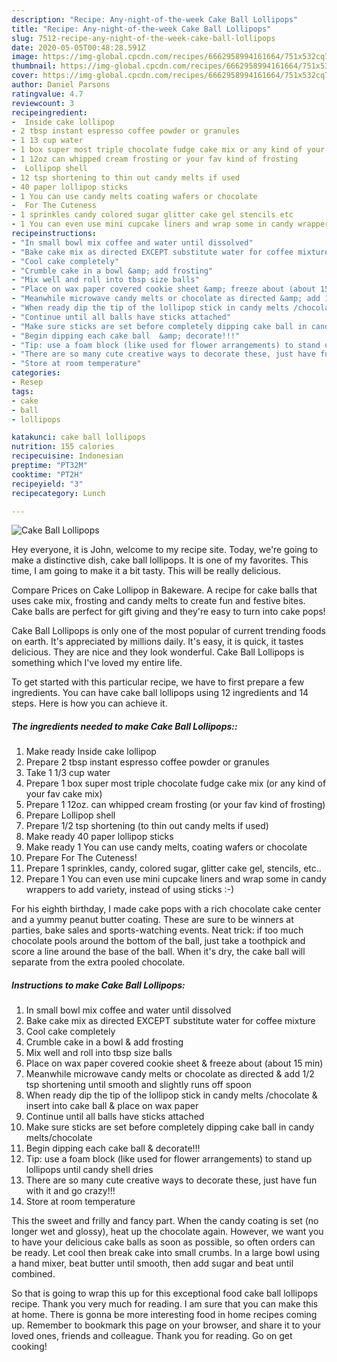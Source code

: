 ```yaml
---
description: "Recipe: Any-night-of-the-week Cake Ball Lollipops"
title: "Recipe: Any-night-of-the-week Cake Ball Lollipops"
slug: 7512-recipe-any-night-of-the-week-cake-ball-lollipops
date: 2020-05-05T00:48:28.591Z
image: https://img-global.cpcdn.com/recipes/6662958994161664/751x532cq70/cake-ball-lollipops-recipe-main-photo.jpg
thumbnail: https://img-global.cpcdn.com/recipes/6662958994161664/751x532cq70/cake-ball-lollipops-recipe-main-photo.jpg
cover: https://img-global.cpcdn.com/recipes/6662958994161664/751x532cq70/cake-ball-lollipops-recipe-main-photo.jpg
author: Daniel Parsons
ratingvalue: 4.7
reviewcount: 3
recipeingredient:
-  Inside cake lollipop
- 2 tbsp instant espresso coffee powder or granules
- 1 13 cup water
- 1 box super most triple chocolate fudge cake mix or any kind of your fav cake mix
- 1 12oz can whipped cream frosting or your fav kind of frosting
-  Lollipop shell
- 12 tsp shortening to thin out candy melts if used
- 40 paper lollipop sticks
- 1 You can use candy melts coating wafers or chocolate
-  For The Cuteness
- 1 sprinkles candy colored sugar glitter cake gel stencils etc
- 1 You can even use mini cupcake liners and wrap some in candy wrappers  to add variety instead of using sticks 
recipeinstructions:
- "In small bowl mix coffee and water until dissolved"
- "Bake cake mix as directed EXCEPT substitute water for coffee mixture"
- "Cool cake completely"
- "Crumble cake in a bowl &amp; add frosting"
- "Mix well and roll into tbsp size balls"
- "Place on wax paper covered cookie sheet &amp; freeze about (about 15 min)"
- "Meanwhile microwave candy melts or chocolate as directed &amp; add 1/2 tsp shortening until smooth and slightly runs off spoon"
- "When ready dip the tip of the lollipop stick in candy melts /chocolate &amp; insert into cake ball &amp; place on wax paper"
- "Continue until all balls have sticks attached"
- "Make sure sticks are set before completely dipping cake ball in candy melts/chocolate"
- "Begin dipping each cake ball  &amp; decorate!!!"
- "Tip: use a foam block (like used for flower arrangements) to stand up lollipops until candy shell dries"
- "There are so many cute creative ways to decorate these, just have fun with it and go crazy!!!"
- "Store at room temperature"
categories:
- Resep
tags:
- cake
- ball
- lollipops

katakunci: cake ball lollipops
nutrition: 155 calories
recipecuisine: Indonesian
preptime: "PT32M"
cooktime: "PT2H"
recipeyield: "3"
recipecategory: Lunch

---
```



![Cake Ball Lollipops](https://img-global.cpcdn.com/recipes/6662958994161664/751x532cq70/cake-ball-lollipops-recipe-main-photo.jpg)

Hey everyone, it is John, welcome to my recipe site. Today, we're going to make a distinctive dish, cake ball lollipops. It is one of my favorites. This time, I am going to make it a bit tasty. This will be really delicious.

Compare Prices on Cake Lollipop in Bakeware. A recipe for cake balls that uses cake mix, frosting and candy melts to create fun and festive bites. Cake balls are perfect for gift giving and they&#39;re easy to turn into cake pops!

Cake Ball Lollipops is only one of the most popular of current trending foods on earth. It's appreciated by millions daily. It's easy, it is quick, it tastes delicious. They are nice and they look wonderful. Cake Ball Lollipops is something which I've loved my entire life.


To get started with this particular recipe, we have to first prepare a few ingredients. You can have cake ball lollipops using 12 ingredients and 14 steps. Here is how you can achieve it.

##### The ingredients needed to make Cake Ball Lollipops::

1. Make ready  Inside cake lollipop
1. Prepare 2 tbsp instant espresso coffee powder or granules
1. Take 1 1/3 cup water
1. Prepare 1 box super most triple chocolate fudge cake mix (or any kind of your fav cake mix)
1. Prepare 1 12oz. can whipped cream frosting (or your fav kind of frosting)
1. Prepare  Lollipop shell
1. Prepare 1/2 tsp shortening (to thin out candy melts if used)
1. Make ready 40 paper lollipop sticks
1. Make ready 1 You can use candy melts, coating wafers or chocolate
1. Prepare  For The Cuteness!
1. Prepare 1 sprinkles, candy, colored sugar, glitter cake gel, stencils, etc..
1. Prepare 1 You can even use mini cupcake liners and wrap some in candy wrappers  to add variety, instead of using sticks :-)


For his eighth birthday, I made cake pops with a rich chocolate cake center and a yummy peanut butter coating. These are sure to be winners at parties, bake sales and sports-watching events. Neat trick: if too much chocolate pools around the bottom of the ball, just take a toothpick and score a line around the base of the ball. When it&#39;s dry, the cake ball will separate from the extra pooled chocolate. 

##### Instructions to make Cake Ball Lollipops:

1. In small bowl mix coffee and water until dissolved
1. Bake cake mix as directed EXCEPT substitute water for coffee mixture
1. Cool cake completely
1. Crumble cake in a bowl &amp; add frosting
1. Mix well and roll into tbsp size balls
1. Place on wax paper covered cookie sheet &amp; freeze about (about 15 min)
1. Meanwhile microwave candy melts or chocolate as directed &amp; add 1/2 tsp shortening until smooth and slightly runs off spoon
1. When ready dip the tip of the lollipop stick in candy melts /chocolate &amp; insert into cake ball &amp; place on wax paper
1. Continue until all balls have sticks attached
1. Make sure sticks are set before completely dipping cake ball in candy melts/chocolate
1. Begin dipping each cake ball  &amp; decorate!!!
1. Tip: use a foam block (like used for flower arrangements) to stand up lollipops until candy shell dries
1. There are so many cute creative ways to decorate these, just have fun with it and go crazy!!!
1. Store at room temperature


This the sweet and frilly and fancy part. When the candy coating is set (no longer wet and glossy), heat up the chocolate again. However, we want you to have your delicious cake balls as soon as possible, so often orders can be ready. Let cool then break cake into small crumbs. In a large bowl using a hand mixer, beat butter until smooth, then add sugar and beat until combined. 

So that is going to wrap this up for this exceptional food cake ball lollipops recipe. Thank you very much for reading. I am sure that you can make this at home. There is gonna be more interesting food in home recipes coming up. Remember to bookmark this page on your browser, and share it to your loved ones, friends and colleague. Thank you for reading. Go on get cooking!

